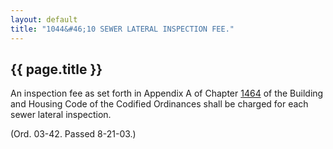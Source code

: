 ```yaml
---
layout: default 
title: "1044&#46;10 SEWER LATERAL INSPECTION FEE."
---
```


{{ page.title }}
----------------

An inspection fee as set forth in Appendix A of Chapter
[1464](58d37b9c.html) of the Building and Housing Code of the Codified
Ordinances shall be charged for each sewer lateral inspection.

(Ord. 03-42. Passed 8-21-03.)

